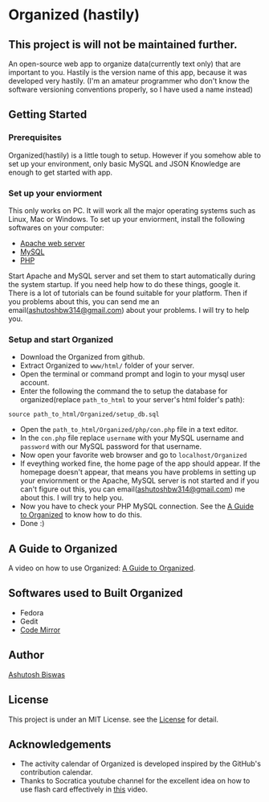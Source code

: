 # Organized (hastily)
This project is will not be maintained further.
---

An open-source web app to organize data(currently text only) that are important to you. Hastily is the version name of this app, because it was developed very hastily. (I'm an amateur programmer who don't know the software versioning conventions properly, so I have used a name instead)


## Getting Started
### Prerequisites
Organized(hastily) is a little tough to setup. However if you somehow able to set up your environment, only basic MySQL and JSON Knowledge are enough to get started with app.



### Set up your enviorment
This only works on PC. It will work all the major operating systems such as Linux, Mac or Windows. To set up your enviorment, install the following softwares on your computer:


- [Apache web server](https://httpd.apache.org/)
- [MySQL](https://dev.mysql.com/downloads/mysql/)
- [PHP](http://php.net/)

Start Apache and MySQL server and set them to start automatically during the system startup.
If you need help how to do these things, google it. There is a lot of tutorials can be found suitable for your platform. Then if you problems about this, you can send me an email(ashutoshbw314@gmail.com) about your problems. I will try to help you.

### Setup and start Organized

- Download the Organized from github.
- Extract Organized to `www/html/` folder of your server.
- Open the terminal or command prompt and login to your mysql user account.
- Enter the following the command the to setup the database for organized(replace `path_to_html` to your server's html folder's path):

```
source path_to_html/Organized/setup_db.sql
```
- Open the `path_to_html/Organized/php/con.php` file in a text editor.
- In the `con.php` file replace `username` with your MySQL username and `password` with our MySQL password for that username.
- Now open your favorite web browser and go to `localhost/Organized`
- If eveything worked fine, the home page of the app should appear. If the homepage doesn't appear, that means you have problems in setting up your enviornment or the Apache, MySQL server is not started and if you can't figure out this, you can email(ashutoshbw314@gmail.com) me about this. I will try to help you. 
- Now you have to check your PHP MySQL connection. See the [A Guide to Organized](http://www.youtube.com/watch?v=Ulcx0F87PBk&t=1m55s) to know how to do this.
- Done :)

## A Guide to Organized
A video on how to use Organized: [A Guide to Organized](https://youtu.be/Ulcx0F87PBk).

## Softwares used to Built Organized
- Fedora
- Gedit
- [Code Mirror](https://codemirror.net/)

## Author 
[Ashutosh Biswas](https://github.com/ashutoshbw314)

## License
This project is under an MIT License. see the [License](./LICENSE) for detail.

## Acknowledgements
- The activity calendar of Organized is developed inspired by the GitHub's contribution calendar.
- Thanks to Socratica youtube channel for the excellent idea on how to use flash card effectively in [this](https://www.youtube.com/watch?v=p3-o0pxDrL0) video.
